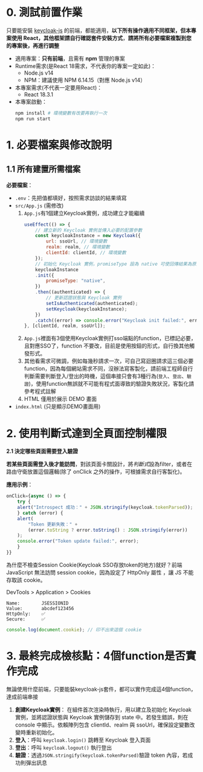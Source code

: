 # 0. 測試前置作業
只要能安裝 [keycloak-js](https://www.npmjs.com/package/keycloak-js) 的前端，都能適用，**以下所有操作適用不同框架，但本專案使用 React，其他框架請自行確認套件安裝方式**，**請將所有必要檔案複製到您的專案後，再進行調整**
- 適用專案：**只有前端**，且需有 **npm** 管理的專案
- Runtime需求(是React 18需求，不代表你的專案一定如此)：
    - Node.js v14
    - NPM：建議使用 NPM 6.14.15（對應 Node.js v14）
- 本專案需求(不代表一定要用React)：
    - React 18.3.1
- 本專案啟動：
    ```bash
    npm install # 環境變數有改要再執行一次
    npm run start
    ```
    
# 1. 必要檔案與修改說明
## 1.1 所有建置所需檔案
**必要檔案**：  
- `.env`：先把值都填好，按照需求訪談的結果填寫
- `src/App.js` (需修改)
    1. `App.js`有1個建立Keycloak實例，成功建立才能繼續
        ```js
        useEffect(() => {
            // 建立新的 Keycloak 實例並傳入必要的配置參數
            const keycloakInstance = new Keycloak({
                url: ssoUrl, // 環境變數
                realm: realm, // 環境變數
                clientId: clientId, // 環境變數
            });
            // 初始化 Keycloak 實例，promiseType 設為 native 可使回傳結果為原生的 Promise
            keycloakInstance
            .init({
                promiseType: "native",
            })
            .then((authenticated) => {
                // 更新認證狀態與 Keycloak 實例
                setIsAuthenticated(authenticated);
                setKeycloak(keycloakInstance);
            })
            .catch((error) => console.error("Keycloak init failed:", error));
        }, [clientId, realm, ssoUrl]);
        ```
    2. `App.js`裡面有3個使用Keycloak實例打sso端點的function，已標記必要，且對應SSO了，function 不要改，目前是使用按鈕的形式，自行換其他觸發形式。
    3. 其他看需求可微調，例如每幾秒請求一次，可自己寫迴圈請求這三個必要function，因為每個網站需求不同，沒辦法寫客製化，請前端工程師自行判斷需要判斷登入/登出的時機，這個串接只會有3種行為(`登入`、`登出`、`驗證`)，使用function無誤就不可能有程式面導致的驗證失敗狀況，客製化請參考程式註解
    3. HTML 僅用於展示 DEMO 畫面
- `index.html` (只是顯示DEMO畫面用)
# 2. 使用判斷式達到全頁面控制權限

**2.1 決定哪些頁面需要登入驗證**  

**若某些頁面需登入後才能訪問**，對該頁面卡關設計，將*判斷式*設為filter，或者在路由守衛放置這個邏輯(除了 onClick 之外的操作，可根據需求自行客製化)。

**應用示例**：  
```js
onClick={async () => {
    try {
    alert("Introspect 成功：" + JSON.stringify(keycloak.tokenParsed));
    } catch (error) {
    alert(
        "Token 更新失敗：" +
        (error.toString ? error.toString() : JSON.stringify(error))
    );
    console.error("Token update failed:", error);
    }
}}
```
為什麼不檢查Session Cookie(Keycloak SSO存放token的地方)就好？前端 JavaScript 無法訪問 session cookie，因為設定了 HttpOnly 屬性 ，讓 JS 不能存取該 cookie。

DevTools > Application > Cookies
```
Name:        JSESSIONID
Value:       abcdef123456
HttpOnly:    ✅
Secure:      ✅
``````
```js
console.log(document.cookie); // 印不出來這個 cookie
```


# 3. 最終完成檢核點：4個function是否實作完成
無論使用什麼前端，只要能裝keycloak-js套件，都可以實作完成這4個function，達成前端串接
1. **創建Keycloak實例**： 在組件首次渲染時執行，用以建立及初始化 Keycloak 實例，並將認證狀態與 Keycloak 實例儲存到 state 中。若發生錯誤，則在 console 中顯示。依賴陣列包含 clientId、realm 與 ssoUrl，確保設定變數改變時重新初始化。
2. **登入**：呼叫 `keycloak.login()` 跳轉至 Keycloak 登入頁面 
3. **登出**：呼叫 `keycloak.logout()` 執行登出
4. **驗證**：透過`JSON.stringify(keycloak.tokenParsed)`驗證 token 內容，若成功則彈出訊息